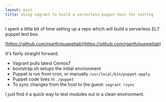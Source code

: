 ```yaml
---
layout: post
title: Using vagrant to build a serverless puppet host for testing
---
```

I spent a little bit of time setting up a repo which will build a serverless
EL7 puppet test box.

[https://github.com/rgarth/puppetlab](https://github.com/rgarth/puppetlab)

It's fairly straight forward.
- Vagrant pulls latest Centos7
- bootstrap.sh setups the initial environment
- Puppet is run from cron, or manually `/usr/local/bin/puppet-apply`
- Puppet code lives in `./puppet`
- To sync changes from the host to the guest: `vagrant rsync`

I just find it a quick way to test modules out in a clean environment.
